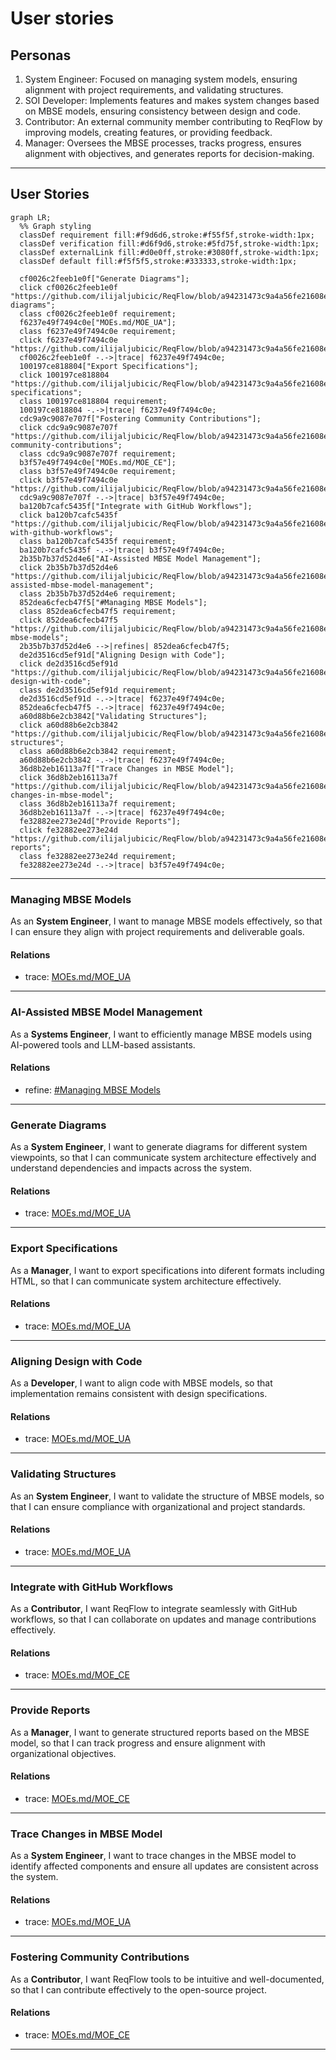 # User stories

## Personas
1. System Engineer: Focused on managing system models, ensuring alignment with project requirements, and validating structures.  
2. SOI Developer: Implements features and makes system changes based on MBSE models, ensuring consistency between design and code.  
3. Contributor: An external community member contributing to ReqFlow by improving models, creating features, or providing feedback.  
4. Manager: Oversees the MBSE processes, tracks progress, ensures alignment with objectives, and generates reports for decision-making.  

---

## User Stories
```mermaid
graph LR;
  %% Graph styling
  classDef requirement fill:#f9d6d6,stroke:#f55f5f,stroke-width:1px;
  classDef verification fill:#d6f9d6,stroke:#5fd75f,stroke-width:1px;
  classDef externalLink fill:#d0e0ff,stroke:#3080ff,stroke-width:1px;
  classDef default fill:#f5f5f5,stroke:#333333,stroke-width:1px;

  cf0026c2feeb1e0f["Generate Diagrams"];
  click cf0026c2feeb1e0f "https://github.com/ilijaljubicic/ReqFlow/blob/a94231473c9a4a56fe21608ebd13787e0cc3f2dc/specifications/UserStories.md#generate-diagrams";
  class cf0026c2feeb1e0f requirement;
  f6237e49f7494c0e["MOEs.md/MOE_UA"];
  class f6237e49f7494c0e requirement;
  click f6237e49f7494c0e "https://github.com/ilijaljubicic/ReqFlow/blob/a94231473c9a4a56fe21608ebd13787e0cc3f2dc/specifications/MOEs.md#moe_ua";
  cf0026c2feeb1e0f -.->|trace| f6237e49f7494c0e;
  100197ce818804["Export Specifications"];
  click 100197ce818804 "https://github.com/ilijaljubicic/ReqFlow/blob/a94231473c9a4a56fe21608ebd13787e0cc3f2dc/specifications/UserStories.md#export-specifications";
  class 100197ce818804 requirement;
  100197ce818804 -.->|trace| f6237e49f7494c0e;
  cdc9a9c9087e707f["Fostering Community Contributions"];
  click cdc9a9c9087e707f "https://github.com/ilijaljubicic/ReqFlow/blob/a94231473c9a4a56fe21608ebd13787e0cc3f2dc/specifications/UserStories.md#fostering-community-contributions";
  class cdc9a9c9087e707f requirement;
  b3f57e49f7494c0e["MOEs.md/MOE_CE"];
  class b3f57e49f7494c0e requirement;
  click b3f57e49f7494c0e "https://github.com/ilijaljubicic/ReqFlow/blob/a94231473c9a4a56fe21608ebd13787e0cc3f2dc/specifications/MOEs.md#moe_ce";
  cdc9a9c9087e707f -.->|trace| b3f57e49f7494c0e;
  ba120b7cafc5435f["Integrate with GitHub Workflows"];
  click ba120b7cafc5435f "https://github.com/ilijaljubicic/ReqFlow/blob/a94231473c9a4a56fe21608ebd13787e0cc3f2dc/specifications/UserStories.md#integrate-with-github-workflows";
  class ba120b7cafc5435f requirement;
  ba120b7cafc5435f -.->|trace| b3f57e49f7494c0e;
  2b35b7b37d52d4e6["AI-Assisted MBSE Model Management"];
  click 2b35b7b37d52d4e6 "https://github.com/ilijaljubicic/ReqFlow/blob/a94231473c9a4a56fe21608ebd13787e0cc3f2dc/specifications/UserStories.md#ai-assisted-mbse-model-management";
  class 2b35b7b37d52d4e6 requirement;
  852dea6cfecb47f5["#Managing MBSE Models"];
  class 852dea6cfecb47f5 requirement;
  click 852dea6cfecb47f5 "https://github.com/ilijaljubicic/ReqFlow/blob/a94231473c9a4a56fe21608ebd13787e0cc3f2dc/specifications/UserStories.md#managing-mbse-models";
  2b35b7b37d52d4e6 -->|refines| 852dea6cfecb47f5;
  de2d3516cd5ef91d["Aligning Design with Code"];
  click de2d3516cd5ef91d "https://github.com/ilijaljubicic/ReqFlow/blob/a94231473c9a4a56fe21608ebd13787e0cc3f2dc/specifications/UserStories.md#aligning-design-with-code";
  class de2d3516cd5ef91d requirement;
  de2d3516cd5ef91d -.->|trace| f6237e49f7494c0e;
  852dea6cfecb47f5 -.->|trace| f6237e49f7494c0e;
  a60d88b6e2cb3842["Validating Structures"];
  click a60d88b6e2cb3842 "https://github.com/ilijaljubicic/ReqFlow/blob/a94231473c9a4a56fe21608ebd13787e0cc3f2dc/specifications/UserStories.md#validating-structures";
  class a60d88b6e2cb3842 requirement;
  a60d88b6e2cb3842 -.->|trace| f6237e49f7494c0e;
  36d8b2eb16113a7f["Trace Changes in MBSE Model"];
  click 36d8b2eb16113a7f "https://github.com/ilijaljubicic/ReqFlow/blob/a94231473c9a4a56fe21608ebd13787e0cc3f2dc/specifications/UserStories.md#trace-changes-in-mbse-model";
  class 36d8b2eb16113a7f requirement;
  36d8b2eb16113a7f -.->|trace| f6237e49f7494c0e;
  fe32882ee273e24d["Provide Reports"];
  click fe32882ee273e24d "https://github.com/ilijaljubicic/ReqFlow/blob/a94231473c9a4a56fe21608ebd13787e0cc3f2dc/specifications/UserStories.md#provide-reports";
  class fe32882ee273e24d requirement;
  fe32882ee273e24d -.->|trace| b3f57e49f7494c0e;
```

---

### Managing MBSE Models

As an **System Engineer**, I want to manage MBSE models effectively, so that I can ensure they align with project requirements and deliverable goals.

#### Relations
  * trace: [MOEs.md/MOE_UA](MOEs.md#moe_ua)

---

### AI-Assisted MBSE Model Management

As a **Systems Engineer**, I want to efficiently manage MBSE models using AI-powered tools and LLM-based assistants.

#### Relations
  * refine: [#Managing MBSE Models](#managing-mbse-models)

---

### Generate Diagrams
As a **System Engineer**, I want to generate diagrams for different system viewpoints, so that I can communicate system architecture effectively and understand dependencies and impacts across the system.

#### Relations
  * trace: [MOEs.md/MOE_UA](MOEs.md#moe_ua)

---

### Export Specifications
As a **Manager**, I want to export specifications into diferent formats including HTML, so that I can communicate system architecture effectively.

#### Relations
  * trace: [MOEs.md/MOE_UA](MOEs.md#moe_ua)

---

### Aligning Design with Code
As a **Developer**, I want to align code with MBSE models, so that implementation remains consistent with design specifications.

#### Relations
  * trace: [MOEs.md/MOE_UA](MOEs.md#moe_ua)

---

### Validating Structures
As an **System Engineer**, I want to validate the structure of MBSE models, so that I can ensure compliance with organizational and project standards.

#### Relations
  * trace: [MOEs.md/MOE_UA](MOEs.md#moe_ua)

---

### Integrate with GitHub Workflows
As a **Contributor**, I want ReqFlow to integrate seamlessly with GitHub workflows, so that I can collaborate on updates and manage contributions effectively.

#### Relations
  * trace: [MOEs.md/MOE_CE](MOEs.md#moe_ce)

---

### Provide Reports
As a **Manager**, I want to generate structured reports based on the MBSE model, so that I can track progress and ensure alignment with organizational objectives.

#### Relations
  * trace: [MOEs.md/MOE_CE](MOEs.md#moe_ce)

---

### Trace Changes in MBSE Model
As a **System Engineer**, I want to trace changes in the MBSE model to identify affected components and ensure all updates are consistent across the system.

#### Relations
  * trace: [MOEs.md/MOE_UA](MOEs.md#moe_ua)

---

### Fostering Community Contributions
As a **Contributor**, I want ReqFlow tools to be intuitive and well-documented, so that I can contribute effectively to the open-source project.

#### Relations
  * trace: [MOEs.md/MOE_CE](MOEs.md#moe_ce)

---